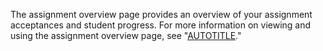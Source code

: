The assignment overview page provides an overview of your assignment acceptances and student progress. For more information on viewing and using the assignment overview page, see "[AUTOTITLE](/education/manage-coursework-with-github-classroom/teach-with-github-classroom/monitor-students-progress-with-the-assignment-overview-page)."
